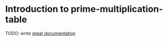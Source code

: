 # Introduction to prime-multiplication-table

TODO: write [great documentation](http://jacobian.org/writing/what-to-write/)
